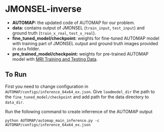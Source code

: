 # JMONSEL-inverse

* **AUTOMAP:** the updated code of AUTOMAP for our problem.
* **data:** contains output of JMONSEL (`train_input`, `test_input`) and ground truth (`train_x_real`, `test_x_real`).
* **fine_tuned_model/checkpoint:** weights for fine-tuned AUTOMAP model with training part of JMONSEL output and ground truth images provided in `data` folder.
* **pre_trained_model/checkpoint:** weights for pre-trained AUTOMAP model with [MRI Training and Testing Data](https://www.dropbox.com/sh/fy5gnn6t1c6qgl2/AAAqIBMIaAlr4ZKLby-9u4QSa?dl=1).

## To Run
First you need to change configuration in `AUTOMAP/configs/inference_64x64_ex.json`. Give `loadmodel_dir` the path to the `fine_tuned_model/checkpoint` and add path for the data directory to `data_dir`.

Run the following command to create inferrence of the AUTOMAP output
```
python AUTOMAP/automap_main_inference.py -c AUTOMAP/configs/inference_64x64_ex.json
```
